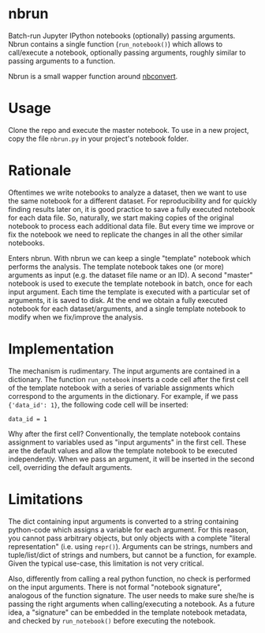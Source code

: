 # nbrun

Batch-run Jupyter IPython notebooks (optionally) passing arguments. Nbrun
contains a single function (`run_notebook()`) which allows to call/execute a
notebook, optionally passing arguments, roughly similar to passing arguments
to a function.

Nbrun is a small wapper function around [nbconvert](https://github.com/jupyter/nbconvert).

# Usage

Clone the repo and execute the master notebook. To use in a new project,
copy the file `nbrun.py` in your project's notebook folder.

# Rationale

Oftentimes we write notebooks to analyze a dataset, then we want to use the same
notebook for a different dataset. For reproducibility and for quickly finding
results later on, it is good practice to save a fully executed notebook for each
data file. So, naturally, we start making copies of the original notebook to
process each additional data file. But every time we improve or fix the notebook
we need to replicate the changes in all the other similar notebooks.

Enters nbrun. With nbrun we can keep a single "template" notebook which performs
the analysis. The template notebook takes one (or more) arguments as input (e.g.
the dataset file name or an ID). A second "master" notebook is used to execute
the template notebook in batch, once for each input argument. Each time the
template is executed with a particular set of arguments, it is saved to disk. At
the end we obtain a fully executed notebook for each dataset/arguments, and a
single template notebook to modify when we fix/improve the analysis.

# Implementation

The mechanism is rudimentary. The input arguments are contained in a
dictionary. The function `run_notebook` inserts a code cell after the first cell
of the template notebook with a series of variable assignments which correspond
to the arguments in the dictionary. For example, if we pass `{'data_id': 1}`, the
following code cell will be inserted:

```
data_id = 1
```

Why after the first cell? Conventionally, the template notebook contains
assignment to variables used as "input arguments" in the first cell. These are
the default values and allow the template notebook to be executed independently.
When we pass an argument, it will be inserted in the second cell, overriding
the default arguments.

# Limitations

The dict containing input arguments is converted to a string containing
python-code which assigns a variable for each argument. For this reason, you
cannot pass arbitrary objects, but only objects with a complete
"literal representation" (i.e. using `repr()`).
Arguments can be strings, numbers and tuple/list/dict of strings
and numbers, but cannot be a function, for example. Given the typical use-case,
this limitation is not very critical.

Also, differently from calling a real python function, no check is performed 
on the input arguments. There is not formal "notebook signature", analogous 
of the function signature. The user needs to make sure she/he is passing the 
right arguments when calling/executing a notebook. As a future idea, a "signature"
can be embedded in the template notebook metadata, and checked by
`run_notebook()` before executing the notebook.
